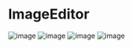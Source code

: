 # ImageEditor
![image](https://github.com/jimmycychang/ImageEditor/assets/103914673/c8224245-7f77-430b-aaa9-1239b97aa78f)
![image](https://github.com/jimmycychang/ImageEditor/assets/103914673/e340160b-fd4d-4ae8-bccd-1ceda77325e9)
![image](https://github.com/jimmycychang/ImageEditor/assets/103914673/8391ea00-1ec3-4ff5-9557-98ae6120d4b8)
![image](https://github.com/jimmycychang/ImageEditor/assets/103914673/7bb84304-b7f7-49ba-bd32-40db5efeec68)

